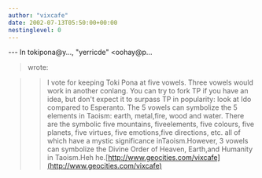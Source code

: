 ```yaml
---
author: "vixcafe"
date: 2002-07-13T05:50:00+00:00
nestinglevel: 0
---
```

\---
 In tokipona@y..., "yerricde" <oohay@p...
> wrote:

>> I vote for keeping Toki Pona at five vowels. Three vowels
> would work in another conlang. You can try to fork TP if you
> have an idea, but don't expect it to surpass TP in popularity:
> look at Ido compared to Esperanto.
>>The 5 vowels can symbolize the 5 elements in Taoism: earth, metal,fire, wood and water. There are the symbolic five mountains, fiveelements, five colours, five planets, five virtues, five emotions,five directions, etc. all of which have a mystic significance inTaoism.However, 3 vowels can symbolize the Divine Order of Heaven, Earth,and Humanity in Taoism.Heh he.[http://www.geocities.com/vixcafe](http://www.geocities.com/vixcafe)
